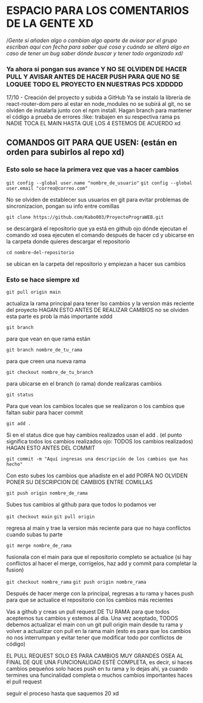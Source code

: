 
# ESPACIO PARA LOS COMENTARIOS DE LA GENTE XD

/*Gente si añaden algo o cambian algo aparte de avisar por el grupo escriban aquí con fecha para saber qué cosa y cuándo se alteró algo en caso de tener un bug saber dónde buscar y tener todo organizado xd*/

### Ya ahora si pongan sus avance Y NO SE OLVIDEN DE HACER PULL Y AVISAR ANTES DE HACER PUSH PARA QUE NO SE LOQUEE TODO EL PROYECTO EN NUESTRAS PCS XDDDDD

17/10 - Creación del proyecto y subida a GitHub
    Ya se instaló la librería de react-router-dom pero al estar en node_modules no se subirá al git, no se olviden de instalarla junto con el npm install.
    Hagan branch para mantener el código a prueba de errores :like: trabajen en su respectiva rama ps NADIE TOCA EL MAIN HASTA QUE LOS 4 ESTEMOS DE ACUERDO xd
    




## COMANDOS GIT PARA QUE USEN: (están en orden para subirlos al repo xd)

### Esto solo se hace la primera vez que vas a hacer cambios

`git config --global user.name "nombre_de_usuario"`
`git config --global user.email "correo@correo.com"`

No se olviden de establecer sus usuarios en git para evitar problemas de sincronizacion, pongan su info entre comillas

`git clone https://github.com/Kabo003/ProyectoPrograWEB.git`

se descargará el repositorio que ya está en github ojo dónde ejecutan el comando xd osea ejecuten el comando después de hacer cd y ubicarse en la carpeta donde quieres descargar el repositorio

`cd nombre-del-repositorio`

se ubican en la carpeta del repositorio y empiezan a hacer sus cambios

### Esto se hace siempre xd

`git pull origin main`


actualiza la rama principal para tener lso cambios y la version más reciente del proyecto HAGAN ESTO ANTES DE REALIZAR CAMBIOS no se olviden esta parte es prob la más importante xddd

`git branch`

para que vean en que rama están

`git branch nombre_de_tu_rama`

para que creen una nueva rama

`git checkout nombre_de_tu_branch`

para ubicarse en el branch (o rama) donde realizaras cambios

`git status`

Para que vean los cambios locales que se realizaron o los cambios que faltan subir para hacer commit

`git add .`

Si en el status dice que hay cambios realizados usan el add . (el punto significa todos los cambios realizados ojo: TODOS los cambios realizados) HAGAN ESTO ANTES DEL COMMIT

`git commit -m "Aquí ingresas una descripción de los cambios que has hecho"`

Con esto subes los cambios que añadiste en el add PORFA NO OLVIDEN PONER SU DESCRIPCION DE CAMBIOS ENTRE COMILLAS

`git push origin nombre_de_rama`

Subes tus cambios al github para que todos lo podamos ver

`git checkout main`
`git pull origin`

regresa al main y trae la version más reciente para que no haya conflictos cuando subas tu parte

`git merge nombre_de_rama`

fusionala con el main para que el repositorio completo se actualice
(si hay conflictos al hacer el merge, corrígelos, haz add y commit para completar la fusion)

`git checkout nombre_rama`
`git push origin nombre_rama`

Después de hacer merge con la principal, regresas a tu rama y haces push para que se actualice el repositorio con los cambios más recientes

Vas a github y creas un pull request DE TU RAMA para que todos aceptemos tus cambios y estemos al día. Una vez aceptado, TODOS debemos actualizar el main con un git pull origin main desde tu rama y volver a actualizar con pull en la rama main (esto es para que los cambios no nos interrumpan y evitar tener que modificar todo por conflictos de código)

EL PULL REQUEST SOLO ES PARA CAMBIOS MUY GRANDES OSEA AL FINAL DE QUE UNA FUNCIONALIDAD ESTÉ COMPLETA, es decir, si haces cambios pequeños solo haces push en tu rama y lo dejas ahí, ya cuando termines una funcinalidad completa o muchos cambios importantes haces el pull request

seguir el proceso hasta que saquemos 20 xd